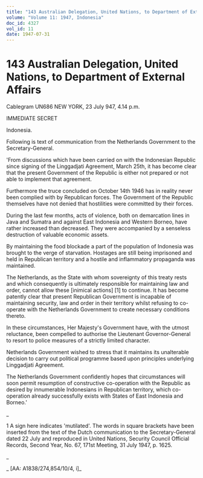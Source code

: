 ```yaml
---
title: "143 Australian Delegation, United Nations, to Department of External Affairs"
volume: "Volume 11: 1947, Indonesia"
doc_id: 4327
vol_id: 11
date: 1947-07-31
---
```


# 143 Australian Delegation, United Nations, to Department of External Affairs

Cablegram UN686 NEW YORK, 23 July 947, 4.14 p.m.

IMMEDIATE SECRET

Indonesia.

Following is text of communication from the Netherlands Government to the Secretary-General.

'From discussions which have been carried on with the Indonesian Republic since signing of the Linggadjati Agreement, March 25th, it has become clear that the present Government of the Republic is either not prepared or not able to implement that agreement.

Furthermore the truce concluded on October 14th 1946 has in reality never been complied with by Republican forces. The Government of the Republic themselves have not denied that hostilities were committed by their forces.

During the last few months, acts of violence, both on demarcation lines in Java and Sumatra and against East Indonesia and Western Borneo, have rather increased than decreased. They were accompanied by a senseless destruction of valuable economic assets.

By maintaining the food blockade a part of the population of Indonesia was brought to the verge of starvation. Hostages are still being imprisoned and held in Republican territory and a hostile and inflammatory propaganda was maintained.

The Netherlands, as the State with whom sovereignty of this treaty rests and which consequently is ultimately responsible for maintaining law and order, cannot allow these [inimical actions] [1] to continue. It has become patently clear that present Republican Government is incapable of maintaining security, law and order in their territory whilst refusing to co-operate with the Netherlands Government to create necessary conditions thereto.

In these circumstances, Her Majesty's Government have, with the utmost reluctance, been compelled to authorise the Lieutenant Governor-General to resort to police measures of a strictly limited character.

Netherlands Government wished to stress that it maintains its unalterable decision to carry out political programme based upon principles underlying Linggadjati Agreement.

The Netherlands Government confidently hopes that circumstances will soon permit resumption of constructive co-operation with the Republic as desired by innumerable Indonesians in Republican territory, which co-operation already successfully exists with States of East Indonesia and Borneo.'

_

1 A sign here indicates 'mutilated'. The words in square brackets have been inserted from the text of the Dutch communication to the Secretary-General dated 22 July and reproduced in United Nations, Security Council Official Records, Second Year, No. 67, 171st Meeting, 31 July 1947, p. 1625.

_

_ [AA: A1838/274,854/10/4, i]_

